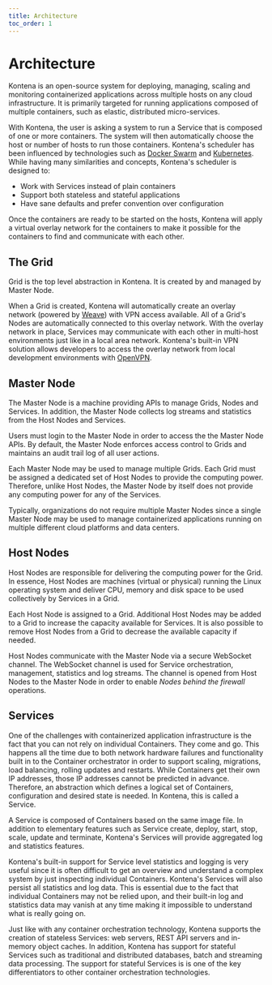 ```yaml
---
title: Architecture
toc_order: 1
---
```


# Architecture

Kontena is an open-source system for deploying, managing, scaling and monitoring containerized applications across multiple hosts on any cloud infrastructure. It is primarily targeted for running applications composed of multiple containers, such as elastic, distributed micro-services.

With Kontena, the user is asking a system to run a Service that is composed of one or more containers. The system will then automatically choose the host or number of hosts to run those containers. Kontena's scheduler has been influenced by technologies such as [Docker Swarm](https://docs.docker.com/swarm/) and [Kubernetes](http://kubernetes.io/). While having many similarities and concepts, Kontena's scheduler is designed to:

* Work with Services instead of plain containers
* Support both stateless and stateful applications
* Have sane defaults and prefer convention over configuration

Once the containers are ready to be started on the hosts, Kontena will apply a virtual overlay network for the containers to make it possible for the containers to find and communicate with each other.

## The Grid

Grid is the top level abstraction in Kontena. It is created by and managed by Master Node.

When a Grid is created, Kontena will automatically create an overlay network (powered by [Weave](http://weave.works/)) with VPN access available. All of a Grid's Nodes are automatically connected to this overlay network. With the overlay network in place, Services may communicate with each other in multi-host environments just like in a local area network. Kontena's built-in VPN solution allows developers to access the overlay network from local development environments with [OpenVPN](https://openvpn.net/).

## Master Node

The Master Node is a machine providing APIs to manage Grids, Nodes and Services. In addition, the Master Node collects log streams and statistics from the Host Nodes and Services.

Users must login to the Master Node in order to access the the Master Node APIs. By default, the Master Node enforces access control to Grids and maintains an audit trail log of all user actions.

Each Master Node may be used to manage multiple Grids. Each Grid must be assigned a dedicated set of Host Nodes to provide the computing power. Therefore, unlike Host Nodes, the Master Node by itself does not provide any computing power for any of the Services.

Typically, organizations do not require multiple Master Nodes since a single Master Node may be used to manage containerized applications running on multiple different cloud platforms and data centers.

## Host Nodes

Host Nodes are responsible for delivering the computing power for the Grid. In essence, Host Nodes are machines (virtual or physical) running the Linux operating system and deliver CPU, memory and disk space to be used collectively by Services in a Grid.

Each Host Node is assigned to a Grid. Additional Host Nodes may be added to a Grid to increase the capacity available for Services. It is also possible to remove Host Nodes from a Grid to decrease the available capacity if needed.

Host Nodes communicate with the Master Node via a secure WebSocket channel. The WebSocket channel is used for Service orchestration, management, statistics and log streams. The channel is opened from Host Nodes to the Master Node in order to enable *Nodes behind the firewall* operations.

## Services

One of the challenges with containerized application infrastructure is the fact that you can not rely on individual Containers. They come and go. This happens all the time due to both network hardware failures and functionality built in to the Container orchestrator in order to support scaling, migrations, load balancing, rolling updates and restarts. While Containers get their own IP addresses, those IP addresses cannot be predicted in advance. Therefore, an abstraction which defines a logical set of Containers, configuration and desired state is needed. In Kontena, this is called a Service.

A Service is composed of Containers based on the same image file. In addition to elementary features such as Service create, deploy, start, stop, scale, update and terminate, Kontena's Services will provide aggregated log and statistics features.

Kontena's built-in support for Service level statistics and logging is very useful since it is often difficult to get an overview and understand a complex system by just inspecting individual Containers. Kontena's Services will also persist all statistics and log data. This is essential due to the fact that individual Containers may not be relied upon, and their built-in log and statistics data may vanish at any time making it impossible to understand what is really going on.

Just like with any container orchestration technology, Kontena supports the creation of stateless Services: web servers, REST API servers and in-memory object caches. In addition, Kontena has support for stateful Services such as traditional and distributed databases, batch and streaming data processing. The support for stateful Services is is one of the key differentiators to other container orchestration technologies.
